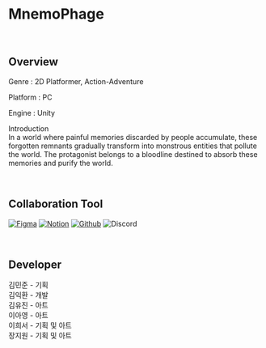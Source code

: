 <!-- 프로젝트 개요, 팀원 및 역할, 작업 과정 -->

<!-- 이름 -->
# MnemoPhage
<br>

## Overview
Genre : 2D Platformer, Action-Adventure
<br>

Platform : PC
<br>

Engine : Unity
<br>

Introduction  
In a world where painful memories discarded by people accumulate, these forgotten remnants gradually transform into monstrous entities that pollute the world. 
The protagonist belongs to a bloodline destined to absorb these memories and purify the world.

<br>

## Collaboration Tool
[![Figma](https://img.shields.io/badge/figma-333333.svg?&style=for-the-badge&logo=figma&logoColor=D9E6F2)](https://www.figma.com/files/team/1450051217210920038/project/313805825/Team-project?fuid=1267508671393151508)
[![Notion](https://img.shields.io/badge/notion-333333.svg?&style=for-the-badge&logo=figma&logoColor=D9E6F2)](https://www.notion.so/invite/ea71cabe61ca308f47965feb24b4e3fb42866ba7)
[![Github](https://img.shields.io/badge/github-333333.svg?&style=for-the-badge&logo=figma&logoColor=D9E6F2)](https://github.com/Kimighwan/MnemoPhage)
![Discord](https://img.shields.io/badge/discord-333333.svg?&style=for-the-badge&logo=figma&logoColor=D9E6F2)

<br>

## Developer
김민준 - 기획 <br>
김익환 - 개발 <br>
김유진 - 아트 <br>
이아영 - 아트 <br>
이희서 - 기획 및 아트 <br>
장지원 - 기획 및 아트 <br>
